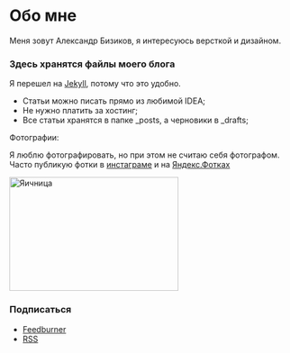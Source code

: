 # Обо мне

Меня зовут Александр Бизиков, я интересуюсь версткой и дизайном.

### Здесь хранятся файлы моего блога

Я перешел на [Jekyll](jekyllrb.com), потому что это удобно.

- Статьи можно писать прямо из любимой IDEA;
- Не нужно платить за хостинг;
- Все статьи хранятся в папке _posts, а черновики в _drafts;

Фотографии:

Я люблю фотографировать, но при этом не считаю себя фотографом. Часто публикую фотки в [инстаграме](instagram.com/bizikov) и на [Яндекс.Фотках](http://fotki.yandex.ru/users/alexandr-bizikov/)

<img src="http://img-fotki.yandex.ru/get/6727/35527675.17/0_b49fb_9f268ab6_M.jpg" width="300" height="202" title="Яичница" alt="Яичница" border="0"/>

### Подписаться

- [Feedburner](http://feeds.feedburner.com/bizikov)
- [RSS](http://bizikov.ru/feed)

